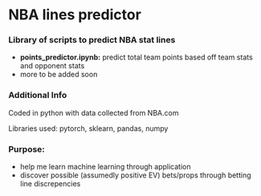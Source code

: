 # NBA lines predictor

### Library of scripts to predict NBA stat lines
- **points_predictor.ipynb:** predict total team points based off team stats and opponent stats
- more to be added soon

### Additional Info
Coded in python with data collected from NBA.com


Libraries used: pytorch, sklearn, pandas, numpy


### Purpose: 
- help me learn machine learning through application
- discover possible (assumedly positive EV) bets/props through betting line discrepencies
